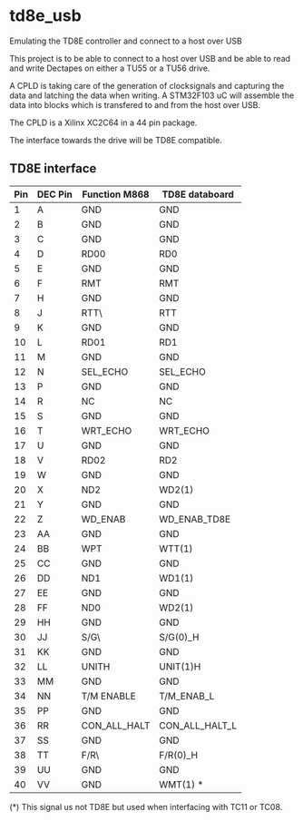 # td8e_usb
Emulating the TD8E controller and connect to a host over USB

This project is to be able to connect to a host over USB and be able to read and write Dectapes on either a TU55 or a TU56 drive.

A CPLD is taking care of the generation of clocksignals and capturing the data and latching the data when writing. A STM32F103 uC will assemble the data into blocks which is transfered to and from the host over USB.

The CPLD is a Xilinx XC2C64 in a 44 pin package. 

The interface towards the drive will be TD8E compatible. 

## TD8E interface


| Pin |   DEC Pin   |   Function M868 |  TD8E databoard |
|-----|---------|------------|----------------------|
|  1  |    A    |   GND      |    GND               |
|  2  |    B    |   GND      |    GND               |           
|  3  |    C    |   GND      |    GND               |
|  4  |    D    |   RD00     |    RD0            |
|  5  |    E    |   GND      |    GND            |
|  6  |    F    |   RMT      |    RMT             |
|  7  |    H    |   GND      |    GND             |
|  8  |    J    |   RTT\     |    RTT            |
|  9  |    K    |   GND      |    GND              |
|  10  |    L    |   RD01     |    RD1            |
|  11  |    M    |   GND      |    GND            |
|  12  |    N    | SEL_ECHO   |  SEL_ECHO            |
|  13  |    P    |   GND      |    GND            |
|  14  |    R    |    NC      |    NC            |
|  15  |    S    |   GND      |    GND            |
|  16  |    T    | WRT_ECHO   | WRT_ECHO            |
|  17  |    U    |   GND      |    GND            |
|  18  |    V    |  RD02      |  RD2            |
|  19  |    W    |   GND      |   GND            |
|  20  |    X    |   ND2      | WD2(1)            |
|  21  |    Y    |   GND      |  GND            |
|  22  |    Z    |  WD_ENAB   | WD_ENAB_TD8E            |
|  23  |    AA   |   GND      |   GND            |
|  24  |    BB   |   WPT      |   WTT(1)            |
|  25  |    CC   |   GND      |   GND            |
|  26  |    DD   |   ND1      |   WD1(1)            |
|  27  |    EE   |   GND      |   GND            |
|  28  |    FF   |   ND0      |   WD2(1)            |
|  29  |    HH   |   GND      |   GND            |
|  30  |    JJ   |   S/G\     |  S/G(0)\_H            |
|  31  |    KK   |   GND      |   GND            |
|  32  |    LL   | UNITH      |UNIT(1)H            |
|  33  |    MM   |   GND      |  GND             |
|  34  |    NN   | T/M ENABLE | T/M_ENAB_L            |
|  35  |    PP   |   GND      |   GND            |
|  36  |    RR   | CON_ALL_HALT| CON_ALL_HALT_L            |
|  37  |    SS   |   GND      |   GND             |
|  38  |    TT   |   F/R\     |  F/R(0)\_H            |
|  39  |    UU   |   GND      |   GND            |
|  40  |    VV   |   GND      |   WMT(1) *              |


(\*) This signal us not TD8E but used when interfacing with TC11 or TC08.
